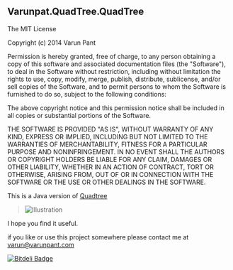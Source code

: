 Varunpat.QuadTree.QuadTree 
---------------
The MIT License

Copyright (c) 2014 Varun Pant

Permission is hereby granted, free of charge, to any person obtaining a copy
of this software and associated documentation files (the "Software"), to deal
in the Software without restriction, including without limitation the rights
to use, copy, modify, merge, publish, distribute, sublicense, and/or sell
copies of the Software, and to permit persons to whom the Software is
furnished to do so, subject to the following conditions:

The above copyright notice and this permission notice shall be included in
all copies or substantial portions of the Software.

THE SOFTWARE IS PROVIDED "AS IS", WITHOUT WARRANTY OF ANY KIND, EXPRESS OR
IMPLIED, INCLUDING BUT NOT LIMITED TO THE WARRANTIES OF MERCHANTABILITY,
FITNESS FOR A PARTICULAR PURPOSE AND NONINFRINGEMENT. IN NO EVENT SHALL THE
AUTHORS OR COPYRIGHT HOLDERS BE LIABLE FOR ANY CLAIM, DAMAGES OR OTHER
LIABILITY, WHETHER IN AN ACTION OF CONTRACT, TORT OR OTHERWISE, ARISING FROM,
OUT OF OR IN CONNECTION WITH THE SOFTWARE OR THE USE OR OTHER DEALINGS IN
THE SOFTWARE.

This is a Java version of [Quadtree](http://en.wikipedia.org/wiki/Quadtree)
  
 
>![Illustration](http://upload.wikimedia.org/wikipedia/commons/8/8b/Point_quadtree.svg "This image is for Illustration only")
 
I hope you find it useful.

if you like or use this project somewhere please contact me at
varun@varunpant.com



[![Bitdeli Badge](https://d2weczhvl823v0.cloudfront.net/varunpant/quadtree/trend.png)](https://bitdeli.com/free "Bitdeli Badge")


